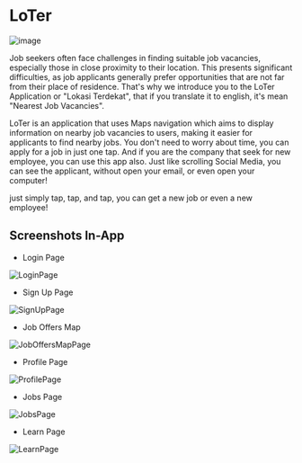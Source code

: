# LoTer
![image](https://github.com/Ranggahakim/LoTer/assets/63321717/477cc435-aa51-4f4c-a7d3-1b5dabb649e0)

Job seekers often face challenges in finding suitable job vacancies, especially those in close proximity to their location. This presents significant difficulties, as job applicants generally prefer opportunities that are not far from their place of residence. That's why we introduce you to the LoTer Application or "Lokasi Terdekat", that if you translate it to english, it's mean "Nearest Job Vacancies".

LoTer is an application that uses Maps navigation which aims to display information on nearby job vacancies to users, making it easier for applicants to find nearby jobs. You don't need to worry about time, you can apply for a job in just one tap. And if you are the company that seek for new employee, you can use this app also. Just like scrolling Social Media, you can see the applicant, without open your email, or even open your computer! 

just simply tap, tap, and tap, you can get a new job or even a new employee!


## Screenshots In-App
* Login Page

![LoginPage](https://github.com/Ranggahakim/LoTer/assets/63321717/63df795c-d2e8-493b-aa0d-41dca48b7eb3)

* Sign Up Page

![SignUpPage](https://github.com/Ranggahakim/LoTer/assets/63321717/abbe2bec-ca2a-479b-a9df-7956024ef190)

* Job Offers Map

![JobOffersMapPage](https://github.com/Ranggahakim/LoTer/assets/63321717/42bdd50c-0544-4b20-8402-6edbd1fcaedd)

* Profile Page

![ProfilePage](https://github.com/Ranggahakim/LoTer/assets/63321717/34ed517c-26bb-49b1-8221-9313f8a6f563)

* Jobs Page

![JobsPage](https://github.com/Ranggahakim/LoTer/assets/63321717/c13a77e2-0643-4c02-8f19-4a2a82aa6e6e)

* Learn Page

![LearnPage](https://github.com/Ranggahakim/LoTer/assets/63321717/cc8c3207-4d9c-4e06-871c-a94ed29b8ea1)

